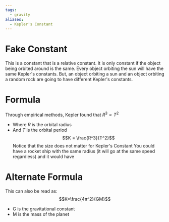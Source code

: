 ```yaml
---
tags:
  - gravity
aliases:
  - Kepler's Constant
---
```

# Fake Constant
This is a constant that is a relative constant.
It is only constant if the object being orbited around is the same.
Every object orbiting the sun will have the same Kepler's constants.
But, an object orbiting a sun and an object orbiting a random rock are going to have different Kepler's constants.
# Formula
Through empirical methods,
Kepler found that $R^3 \propto T^2$
- Where $R$ is the orbital radius
- And $T$ is the orbital period
$$K = \frac{R^3}{T^2}$$
Notice that the size does not matter for Kepler's Constant
You could have a rocket ship with the same radius (it will go at the same speed regardless) and it would have 
# Alternate Formula
This can also be read as:
$$K=\frac{4π^2}{GM}$$
- G is the gravitational constant
- M is the mass of the planet